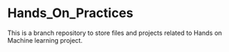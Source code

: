 # Hands_On_Practices
This is a branch repository to store files and projects related to Hands on Machine learning project.
